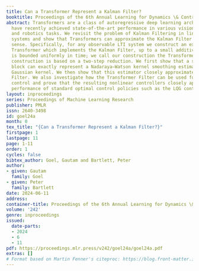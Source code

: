 ```yaml
---
title: Can a Transformer Represent a Kalman Filter?
booktitle: Proceedings of the 6th Annual Learning for Dynamics \& Control Conference
abstract: Transformers are a class of autoregressive deep learning architectures which
  have recently achieved state-of-the-art performance in various vision, language,
  and robotics tasks. We revisit the problem of Kalman Filtering in linear dynamical
  systems and show that Transformers can approximate the Kalman Filter in a strong
  sense. Specifically, for any observable LTI system we construct an explicit causally-masked
  Transformer which implements the Kalman Filter, up to a small additive error which
  is bounded uniformly in time; we call our construction the Transformer Filter. Our
  construction is based on a two-step reduction. We first show that a softmax self-attention
  block can exactly represent a Nadaraya–Watson kernel smoothing estimator with a
  Gaussian kernel. We then show that this estimator closely approximates the Kalman
  Filter. We also investigate how the Transformer Filter can be used for measurement-feedback
  control and prove that the resulting nonlinear controllers closely approximate the
  performance of standard optimal control policies such as the LQG controller.
layout: inproceedings
series: Proceedings of Machine Learning Research
publisher: PMLR
issn: 2640-3498
id: goel24a
month: 0
tex_title: "{Can a Transformer Represent a Kalman Filter?}"
firstpage: 1
lastpage: 11
page: 1-11
order: 1
cycles: false
bibtex_author: Goel, Gautam and Bartlett, Peter
author:
- given: Gautam
  family: Goel
- given: Peter
  family: Bartlett
date: 2024-06-11
address:
container-title: Proceedings of the 6th Annual Learning for Dynamics \& Control Conference
volume: '242'
genre: inproceedings
issued:
  date-parts:
  - 2024
  - 6
  - 11
pdf: https://proceedings.mlr.press/v242/goel24a/goel24a.pdf
extras: []
# Format based on Martin Fenner's citeproc: https://blog.front-matter.io/posts/citeproc-yaml-for-bibliographies/
---
```

